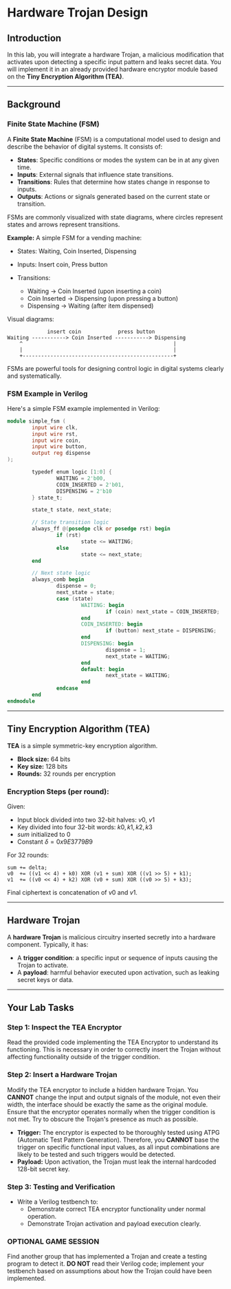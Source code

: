 # Hardware Trojan Design

## Introduction

In this lab, you will integrate a hardware Trojan, a malicious modification that activates upon detecting a specific input pattern and leaks secret data. You will implement it in an already provided hardware encryptor module based on the **Tiny Encryption Algorithm (TEA)**.

---

## Background

### Finite State Machine (FSM)

A **Finite State Machine** (FSM) is a computational model used to design and describe the behavior of digital systems. It consists of:

* **States**: Specific conditions or modes the system can be in at any given time.
* **Inputs**: External signals that influence state transitions.
* **Transitions**: Rules that determine how states change in response to inputs.
* **Outputs**: Actions or signals generated based on the current state or transition.

FSMs are commonly visualized with state diagrams, where circles represent states and arrows represent transitions.

**Example:** A simple FSM for a vending machine:

* States: Waiting, Coin Inserted, Dispensing
* Inputs: Insert coin, Press button
* Transitions:

    * Waiting → Coin Inserted (upon inserting a coin)
    * Coin Inserted → Dispensing (upon pressing a button)
    * Dispensing → Waiting (after item dispensed)

Visual diagrams:

```
             insert coin            press button
Waiting -----------> Coin Inserted -----------> Dispensing
    ^                                                 |
    |                                                 |
    +-------------------------------------------------+
```

FSMs are powerful tools for designing control logic in digital systems clearly and systematically.

### FSM Example in Verilog

Here's a simple FSM example implemented in Verilog:

```verilog
module simple_fsm (
        input wire clk,
        input wire rst,
        input wire coin,
        input wire button,
        output reg dispense
);

        typedef enum logic [1:0] {
                WAITING = 2'b00,
                COIN_INSERTED = 2'b01,
                DISPENSING = 2'b10
        } state_t;

        state_t state, next_state;

        // State transition logic
        always_ff @(posedge clk or posedge rst) begin
                if (rst)
                        state <= WAITING;
                else
                        state <= next_state;
        end

        // Next state logic
        always_comb begin
                dispense = 0;
                next_state = state;
                case (state)
                        WAITING: begin
                                if (coin) next_state = COIN_INSERTED;
                        end
                        COIN_INSERTED: begin
                                if (button) next_state = DISPENSING;
                        end
                        DISPENSING: begin
                                dispense = 1;
                                next_state = WAITING;
                        end
                        default: begin
                                next_state = WAITING;
                        end
                endcase
        end
endmodule
```

---

## Tiny Encryption Algorithm (TEA)

**TEA** is a simple symmetric-key encryption algorithm.

* **Block size:** 64 bits
* **Key size:** 128 bits
* **Rounds:** 32 rounds per encryption

### Encryption Steps (per round):

Given:

* Input block divided into two 32-bit halves: $v0$, $v1$
* Key divided into four 32-bit words: $k0, k1, k2, k3$
* $sum$ initialized to 0
* Constant $\delta = 0x9E3779B9$

For 32 rounds:

```
sum += delta;
v0  += ((v1 << 4) + k0) XOR (v1 + sum) XOR ((v1 >> 5) + k1);
v1  += ((v0 << 4) + k2) XOR (v0 + sum) XOR ((v0 >> 5) + k3);
```

Final ciphertext is concatenation of $v0$ and $v1$.

---

## Hardware Trojan

A **hardware Trojan** is malicious circuitry inserted secretly into a hardware component. Typically, it has:

* A **trigger condition**: a specific input or sequence of inputs causing the Trojan to activate.
* A **payload**: harmful behavior executed upon activation, such as leaking secret keys or data.

---

## Your Lab Tasks

### Step 1: Inspect the TEA Encryptor

Read the provided code implementing the TEA Encryptor to understand its functioning. This is necessary in order to correctly insert the Trojan without affecting functionality outside of the trigger condition.

### Step 2: Insert a Hardware Trojan

Modify the TEA encryptor to include a hidden hardware Trojan. You **CANNOT** change the input and output signals of the module, not even their width, the interface should be exactly the same as the original module. Ensure that the encryptor operates normally when the trigger condition is not met. Try to obscure the Trojan's presence as much as possible.

* **Trigger:** The encryptor is expected to be thoroughly tested using ATPG (Automatic Test Pattern Generation). Therefore, you **CANNOT** base the trigger on specific functional input values, as all input combinations are likely to be tested and such triggers would be detected.
* **Payload:** Upon activation, the Trojan must leak the internal hardcoded 128-bit secret key.

### Step 3: Testing and Verification

* Write a Verilog testbench to:
    * Demonstrate correct TEA encryptor functionality under normal operation.
    * Demonstrate Trojan activation and payload execution clearly.

### OPTIONAL GAME SESSION

Find another group that has implemented a Trojan and create a testing program to detect it. **DO NOT** read their Verilog code; implement your testbench based on assumptions about how the Trojan could have been implemented.
